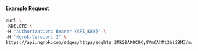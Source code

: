 
#### Example Request
```bash
curl \
-XDELETE \
-H "Authorization: Bearer {API_KEY}" \
-H "Ngrok-Version: 2" \
https://api.ngrok.com/edges/https/edghts_2MkSBAK0COXy9VmKAhMt3biS8MI/mutual_tls

